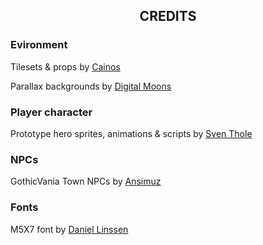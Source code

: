 <h2 align="center">CREDITS</h2>

<h3>Evironment</h3>

<p>Tilesets & props by <a href="https://assetstore.unity.com/publishers/40001">Cainos</a></p>
<p>Parallax backgrounds by <a href="https://assetstore.unity.com/publishers/45721">Digital Moons</a></p>

<h3>Player character</h3>

<p>Prototype hero sprites, animations & scripts by <a href="https://assetstore.unity.com/publishers/31468">Sven Thole</a></p>

<h3>NPCs</h3>

<p>GothicVania Town NPCs by <a href="https://assetstore.unity.com/publishers/18720">Ansimuz</a></p>

<h3>Fonts</h3>

<p>M5X7 font by <a href="https://managore.itch.io/">Daniel Linssen</a></p>
